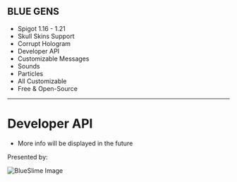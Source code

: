 BLUE GENS
---

* Spigot 1.16 - 1.21
* Skull Skins Support
* Corrupt Hologram
* Developer API
* Customizable Messages
* Sounds
* Particles
* All Customizable
* Free & Open-Source

---

# Developer API

- More info will be displayed in the future


Presented by:

<img align="left" alt="BlueSlime Image" src="https://i.imgur.com/jUBJjHy.png" />

